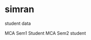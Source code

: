 # simran
student data
<head>
  <title>students</title>
  <p2>MCA Sem1 Student</p2>
  <p3>MCA Sem2 student</p3>
</head>
